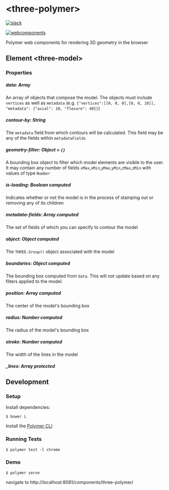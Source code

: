 # \<three-polymer\>
[![slack](http://slackin-xfuuoewxii.now.sh/badge.svg)](https://slackin-xfuuoewxii.now.sh)

[![webcomponents](https://img.shields.io/badge/webcomponents.org-published-blue.svg)](https://www.webcomponents.org/element/lakopite/three-polymer)

Polymer web components for rendering 3D geometry in the browser

## Element \<three-model\>
### Properties
##### data: Array
An array of objects that compose the model. The objects must include `vertices` as well as `metadata` (e.g.
`{"vertices":[[0, 0, 0],[0, 0, 10]], "metadata": {"axial": 10, "flexure": 40}}`)

##### contour-by: String
The `metadata` field from which contours will be calculated. This field may be any of the fields within `metadataFields`

##### geometry-filter: Object = `{}`
A bounding box object to filter which model elements are visible to the user.  
It may contain any number of fields `xMax`,`xMin`,`yMax`,`yMin`,`zMax`,`zMin` with values of type `Number` 

##### is-loading: Boolean _computed_
Indicates whether or not the model is in the process of stamping out or removing any of its children

##### metadata-fields: Array _computed_
The set of fields of which you can specify to contour the model

##### object: Object _computed_
The `THREE.Group()` object associated with the model

##### boundaries: Object _computed_
The bounding box computed from `data`. This will not update based on any filters applied to the model.

##### position: Array _computed_
The center of the model's bounding box

##### radius: Number _computed_
The radius of the model's bounding box

##### stroke: Number _computed_
The width of the lines in the model

##### _lines: Array _protected_
        

## Development
### Setup
Install dependencies:
```
$ bower i
```
Install the [Polymer CLI](https://www.npmjs.com/package/polymer-cli)

### Running Tests
```
$ polymer test -l chrome
```

### Demo
```
$ polymer serve
```
navigate to http://localhost:8081/components/three-polymer/
